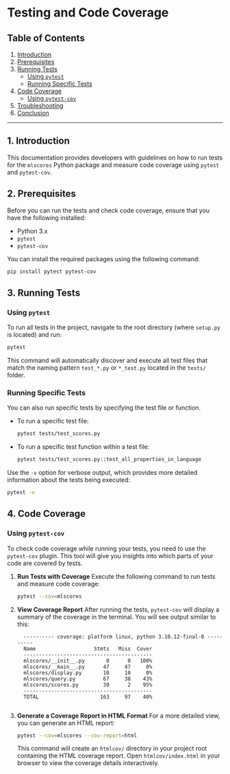 # Testing and Code Coverage

## Table of Contents
1. [Introduction](#introduction)
2. [Prerequisites](#prerequisites)
3. [Running Tests](#running-tests)
   - [Using `pytest`](#using-pytest)
   - [Running Specific Tests](#running-specific-tests)
4. [Code Coverage](#code-coverage)
   - [Using `pytest-cov`](#using-pytest-cov)
5. [Troubleshooting](#troubleshooting)
6. [Conclusion](#conclusion)

---

## 1. Introduction
This documentation provides developers with guidelines on how to run tests for the `mlscores` Python package and measure code coverage using `pytest` and `pytest-cov`. 

## 2. Prerequisites
Before you can run the tests and check code coverage, ensure that you have the following installed:

- Python 3.x
- `pytest`
- `pytest-cov`

You can install the required packages using the following command:

```bash
pip install pytest pytest-cov
```

## 3. Running Tests

### Using `pytest`
To run all tests in the project, navigate to the root directory (where `setup.py` is located) and run:

```bash
pytest
```

This command will automatically discover and execute all test files that match the naming pattern `test_*.py` or `*_test.py` located in the `tests/` folder.

### Running Specific Tests
You can also run specific tests by specifying the test file or function.

- To run a specific test file:
  ```bash
  pytest tests/test_scores.py 
  ```

- To run a specific test function within a test file:
  ```bash
  pytest tests/test_scores.py::test_all_properties_in_language 
  ```

Use the `-v` option for verbose output, which provides more detailed information about the tests being executed:

```bash
pytest -v
```

## 4. Code Coverage

### Using `pytest-cov`
To check code coverage while running your tests, you need to use the `pytest-cov` plugin. This tool will give you insights into which parts of your code are covered by tests.

1. **Run Tests with Coverage**
   Execute the following command to run tests and measure code coverage:

   ```bash
   pytest --cov=mlscores
   ```

2. **View Coverage Report**
   After running the tests, `pytest-cov` will display a summary of the coverage in the terminal. You will see output similar to this:

   ```
     ---------- coverage: platform linux, python 3.10.12-final-0 ----------
     Name                   Stmts   Miss  Cover
     ------------------------------------------
     mlscores/__init__.py       0      0   100%
     mlscores/__main__.py      47     47     0%
     mlscores/display.py       10     10     0%
     mlscores/query.py         67     38    43%
     mlscores/scores.py        39      2    95%
     ------------------------------------------
     TOTAL                    163     97    40%
     
   ```

3. **Generate a Coverage Report in HTML Format**
   For a more detailed view, you can generate an HTML report:

   ```bash
   pytest --cov=mlscores --cov-report=html
   ```

   This command will create an `htmlcov/` directory in your project root containing the HTML coverage report. Open `htmlcov/index.html` in your browser to view the coverage details interactively.

